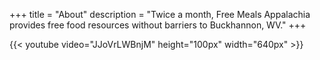 +++
title = "About"
description = "Twice a month, Free Meals Appalachia provides free food resources without barriers to Buckhannon, WV."
+++

{{< youtube video="JJoVrLWBnjM" height="100px" width="640px" >}}